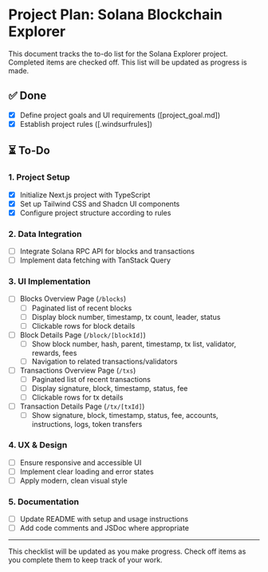 # Project Plan: Solana Blockchain Explorer

This document tracks the to-do list for the Solana Explorer project. Completed items are checked off. This list will be updated as progress is made.

## ✅ Done
- [x] Define project goals and UI requirements ([project_goal.md])
- [x] Establish project rules ([.windsurfrules])

## ⏳ To-Do
### 1. Project Setup
- [x] Initialize Next.js project with TypeScript
- [x] Set up Tailwind CSS and Shadcn UI components
- [x] Configure project structure according to rules

### 2. Data Integration
- [ ] Integrate Solana RPC API for blocks and transactions
- [ ] Implement data fetching with TanStack Query

### 3. UI Implementation
- [ ] Blocks Overview Page (`/blocks`)
  - [ ] Paginated list of recent blocks
  - [ ] Display block number, timestamp, tx count, leader, status
  - [ ] Clickable rows for block details
- [ ] Block Details Page (`/block/[blockId]`)
  - [ ] Show block number, hash, parent, timestamp, tx list, validator, rewards, fees
  - [ ] Navigation to related transactions/validators
- [ ] Transactions Overview Page (`/txs`)
  - [ ] Paginated list of recent transactions
  - [ ] Display signature, block, timestamp, status, fee
  - [ ] Clickable rows for tx details
- [ ] Transaction Details Page (`/tx/[txId]`)
  - [ ] Show signature, block, timestamp, status, fee, accounts, instructions, logs, token transfers

### 4. UX & Design
- [ ] Ensure responsive and accessible UI
- [ ] Implement clear loading and error states
- [ ] Apply modern, clean visual style

### 5. Documentation
- [ ] Update README with setup and usage instructions
- [ ] Add code comments and JSDoc where appropriate

---
This checklist will be updated as you make progress. Check off items as you complete them to keep track of your work.
